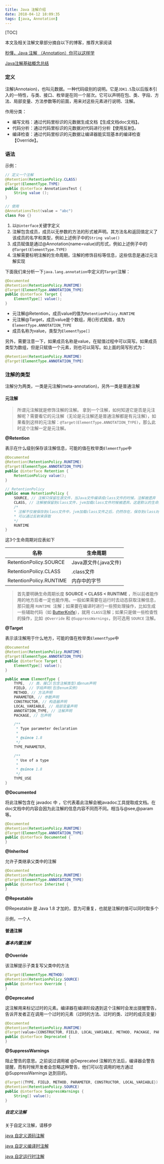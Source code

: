 ```yaml
---
title: Java 注解介绍
date: 2018-04-12 18:09:35
tags: [java, Annotation]
---
```


[TOC]



本文及相关注解文章部分摘自以下的博客，推荐大家阅读

[ 秒懂，Java 注解 （Annotation）你可以这样学](http://blog.csdn.net/briblue/article/details/73824058)

[Java注解基础概念总结](https://blog.csdn.net/github_35180164/article/details/52107204)

### 定义

注解(Annotaion)，也叫元数据。一种代码级别的说明。它是`JDK1.5`及以后版本引入的一特性，与类、接口、枚举是在同一个层次。它可以声明在包、类、字段、方法、局部变量、方法参数等的前面，用来对这些元素进行说明、注解。

作用分类：

- 编写文档：通过代码里标识的元数据生成文档【生成文档doc文档】。
- 代码分析：通过代码里标识的元数据对代码进行分析【使用反射】。
- 编译检查：通过代码里标识的元数据让编译器能实现基本的编译检查【Override】。

### 语法

示例：

```java
// 定义一个注解
@Retention(RetentionPolicy.CLASS)
@Target(ElementType.TYPE)
public @interface AnnotationsTest { 
    String value ();
}

// 使用
@AnnotationsTest(value = "abc")
class Foo {}
```

1. 以`@interface`关键字定义
2. 注解包含成员，成员以无参数的方法的形式被声明。其方法名和返回值定义了该成员的名字和类型，例如上述例子中的`String value()`
3. 成员赋值是通过@Annotation(name=value)的形式，例如上述例子中的`@Target(ElementType.TYPE)`
4. 注解需要标明注解的生命周期，注解的修饰目标等信息，这些信息是通过元注解实现

下面我们来分析一下`java.lang.annotation`中定义的`Target`注解：

```java
@Documented
@Retention(RetentionPolicy.RUNTIME)
@Target(ElementType.ANNOTATION_TYPE)
public @interface Target {
    ElementType[] value();
}
```

- 元注解@Retention，成员value的值为`RetentionPolicy.RUNTIME`
- 元注解@Target，成员value是个数组，用{}形式赋值，值为`ElementType.ANNOTATION_TYPE`
- 成员名称为value，类型为`ElementType[]`

另外，需要注意一下，如果成员名称是value，在赋值过程中可以简写。如果成员类型为数组，但是只赋值一个元素，则也可以简写。如上面的简写形式为：

```java
@Retention(RetentionPolicy.RUNTIME)
@Target(ElementType.ANNOTATION_TYPE)
```

### 注解的类型

注解分为两类，一类是元注解(meta-annotation)，另外一类是普通注解

#### 元注解

> 所谓元注解就是修饰注解的注解。
> 拿到一个注解，如何知道它是否是元注解呢？需要看它的元注解（无论是元注解还是普通注解都是有元注解），如果看到这样的元注解：`@Target(ElementType.ANNOTATION_TYPE)`，那么此时这个注解一定是元注解。

**@Retention**

表示在什么级别保存该注解信息，可能的值在枚举类`ElementType`中

```java
@Documented
@Retention(RetentionPolicy.RUNTIME)
@Target(ElementType.ANNOTATION_TYPE)
public @interface Retention {
    RetentionPolicy value();
}

// RetentionPolicy
public enum RetentionPolicy {
    SOURCE, // 注解只保留在源文件，当Java文件编译成class文件的时候，注解被遗弃
    CLASS, // 注解被保留到class文件，jvm加载class文件时候被遗弃。这是默认的生命周期
    /*
    * 注解不仅被保存到class文件中，jvm加载class文件之后，仍然存在，保存到class对象中，
    * 可以通过反射来获取
    */
    RUNTIME 
}
```

这3个生命周期对应表如下

| 名称                    | 生命周期              |
| ----------------------- | --------------------- |
| RetentionPolicy.SOURCE  | Java源文件(.java文件) |
| RetentionPolicy.CLASS   | .class文件            |
| RetentionPolicy.RUNTIME | 内存中的字节          |

> 首先要明确生命周期长度 **SOURCE < CLASS < RUNTIME** ，所以前者能作用的地方后者一定也能作用。一般如果需要在运行时去动态获取注解信息，那只能用 `RUNTIME `注解；如果要在编译时进行一些预处理操作，比如生成一些辅助代码（如 [ButterKnife](https://github.com/JakeWharton/butterknife)），就用 `CLASS`注解；如果只是做一些检查性的操作，比如` @Override` 和 `@SuppressWarnings`，则可选用 `SOURCE` 注解。

**@Target**

表示该注解用于什么地方，可能的值在枚举类`ElementType`中

```java
@Documented
@Retention(RetentionPolicy.RUNTIME)
@Target(ElementType.ANNOTATION_TYPE)
public @interface Target {
    ElementType[] value();
}

public enum ElementType {
    TYPE,  // 类、接口(包含注解类型)或enum声明
    FIELD, // 字段声明(包含enum实例)
    METHOD, // 方法声明
    PARAMETER, // 参数声明
    CONSTRUCTOR, // 构造器声明
    LOCAL_VARIABLE, // 局部变量声明
    ANNOTATION_TYPE, // 注解声明
    PACKAGE, // 包声明

    /**
     * Type parameter declaration
     *
     * @since 1.8
     */
    TYPE_PARAMETER,

    /**
     * Use of a type
     *
     * @since 1.8
     */
    TYPE_USE
}
```

**@Documented**

将此注解包含在 javadoc 中 ，它代表着此注解会被javadoc工具提取成文档。在doc文档中的内容会因为此注解的信息内容不同而不同。相当与@see,@param 等。

```java
@Documented
@Retention(RetentionPolicy.RUNTIME)
@Target(ElementType.ANNOTATION_TYPE)
public @interface Documented {
}
```

**@Inherited**

允许子类继承父类中的注解

```java
@Documented
@Retention(RetentionPolicy.RUNTIME)
@Target(ElementType.ANNOTATION_TYPE)
public @interface Inherited {
}
```

**@Repeatable**

@Repeatable 是 Java 1.8 才加的，意为可重复，也就是注解的值可以同时取多个

示例，一个人



#### 普通注解

##### 基本内置注解

**@Override**

该注解提示子类复写父类中的方法

```java
@Target(ElementType.METHOD)
@Retention(RetentionPolicy.SOURCE)
public @interface Override {
}
```

**@Deprecated**

这注解用来标记过时的元素。编译器在编译阶段遇到这个注解时会发出提醒警告，告诉开发者正在调用一个过时的元素（过时的方法、过时的类、过时的成员变量）

```java
@Documented
@Retention(RetentionPolicy.RUNTIME)
@Target(value={CONSTRUCTOR, FIELD, LOCAL_VARIABLE, METHOD, PACKAGE, PARAMETER, TYPE})
public @interface Deprecated {
}
```

**@SuppressWarnings**

阻止警告的意思。之前说过调用被 @Deprecated 注解的方法后，编译器会警告提醒，而有时候开发者会忽略这种警告，他们可以在调用的地方通过 @SuppressWarnings 达到目的。

```java
@Target({TYPE, FIELD, METHOD, PARAMETER, CONSTRUCTOR, LOCAL_VARIABLE})
@Retention(RetentionPolicy.SOURCE)
public @interface SuppressWarnings {
    String[] value();
}
```

##### 自定义注解

关于自定义注解，请移步

[java 自定义源码注解](/2018/01/25/study/study-bwh/)

[java 自定义编译时注解](/2018/01/25/study/study-bwh/)

[java 自定运行时注解](/2018/01/25/study/study-bwh/)